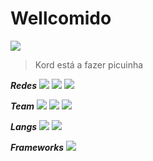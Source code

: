 # Wellcomido

![](https://media.tenor.com/bIubVU6MOXQAAAAi/corsair-peepo.gif)

>Kord está a fazer picuinha

***Redes***
[![](https://img.shields.io/badge/Normal-EMAIL-100000?style=for-the-badge&logo=gmail&logoColor=green&labelColor=212121&color=informational)](malito:kordazz4@archon.net.br) [![](https://img.shields.io/badge/kord_azz4-Instagram-100000?style=for-the-badge&logo=INSTAGRAM&logoColor=green&labelColor=212121&color=informational)](https://www.instagram.com/kord_azz4/) [![](https://img.shields.io/badge/kord_azz4-TELEGRAM-100000?style=for-the-badge&logo=TELEGRAM&logoColor=green&labelColor=212121&color=informational)](https://t.me/kordazz4)

***Team***
[![](https://img.shields.io/badge/ARCHON-SITE-100000?style=for-the-badge&logo=WindowsTerminal&logoColor=green&labelColor=212121&color=informational)](https://archon.net.br) [![](https://img.shields.io/badge/ARCHON-TELEGRAM-100000?style=for-the-badge&logo=TELEGRAM&logoColor=green&labelColor=212121&color=informational)](https://t.me/+LiDiJ4tSz71jOGUx) [![](https://img.shields.io/badge/ARCHON-GITHUB-100000?style=for-the-badge&logo=github&logoColor=green&labelColor=212121&color=informational)](https://github.com/archon-security)

***Langs***
![](https://img.shields.io/badge/PYTHON-LOW-100000?style=for-the-badge&logo=python&logoColor=green&labelColor=212121&color=informational) ![](https://img.shields.io/badge/DART-LOW-100000?style=for-the-badge&logo=dart&logoColor=green&labelColor=212121&color=informational)

***Frameworks***
![](https://img.shields.io/badge/Flutter-LOW-100000?style=for-the-badge&logo=flutter&logoColor=green&labelColor=212121&color=informational)
